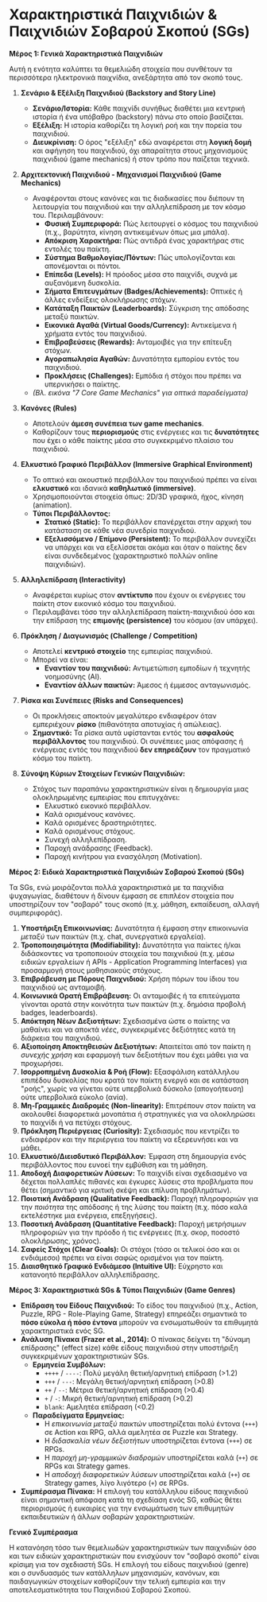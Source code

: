 # **Χαρακτηριστικά Παιχνιδιών & Παιχνιδιών Σοβαρού Σκοπού (SGs)**

**Μέρος 1: Γενικά Χαρακτηριστικά Παιχνιδιών**

Αυτή η ενότητα καλύπτει τα θεμελιώδη στοιχεία που συνθέτουν τα περισσότερα ηλεκτρονικά παιχνίδια, ανεξάρτητα από τον σκοπό τους.

1.  **Σενάριο & Εξέλιξη Παιχνιδιού (Backstory and Story Line)**
    *   **Σενάριο/Ιστορία:** Κάθε παιχνίδι συνήθως διαθέτει μια κεντρική ιστορία ή ένα υπόβαθρο (backstory) πάνω στο οποίο βασίζεται.
    *   **Εξέλιξη:** Η ιστορία καθορίζει τη λογική ροή και την πορεία του παιχνιδιού.
    *   **Διευκρίνιση:** Ο όρος "εξέλιξη" εδώ αναφέρεται στη **λογική δομή** και αφήγηση του παιχνιδιού, όχι απαραίτητα στους μηχανισμούς παιχνιδιού (game mechanics) ή στον τρόπο που παίζεται τεχνικά.

2.  **Αρχιτεκτονική Παιχνιδιού - Μηχανισμοί Παιχνιδιού (Game Mechanics)**
    *   Αναφέρονται στους κανόνες και τις διαδικασίες που διέπουν τη λειτουργία του παιχνιδιού και την αλληλεπίδραση με τον κόσμο του. Περιλαμβάνουν:
        *   **Φυσική Συμπεριφορά:** Πώς λειτουργεί ο κόσμος του παιχνιδιού (π.χ., βαρύτητα, κίνηση αντικειμένων όπως μια μπάλα).
        *   **Απόκριση Χαρακτήρα:** Πώς αντιδρά ένας χαρακτήρας στις εντολές του παίκτη.
        *   **Σύστημα Βαθμολογίας/Πόντων:** Πώς υπολογίζονται και απονέμονται οι πόντοι.
        *   **Επίπεδα (Levels):** Η πρόοδος μέσα στο παιχνίδι, συχνά με αυξανόμενη δυσκολία.
        *   **Σήματα Επιτευγμάτων (Badges/Achievements):** Οπτικές ή άλλες ενδείξεις ολοκλήρωσης στόχων.
        *   **Κατάταξη Παικτών (Leaderboards):** Σύγκριση της απόδοσης μεταξύ παικτών.
        *   **Εικονικά Αγαθά (Virtual Goods/Currency):** Αντικείμενα ή χρήματα εντός του παιχνιδιού.
        *   **Επιβραβεύσεις (Rewards):** Ανταμοιβές για την επίτευξη στόχων.
        *   **Αγοραπωλησία Αγαθών:** Δυνατότητα εμπορίου εντός του παιχνιδιού.
        *   **Προκλήσεις (Challenges):** Εμπόδια ή στόχοι που πρέπει να υπερνικήσει ο παίκτης.
    *   *(Βλ. εικόνα "7 Core Game Mechanics" για οπτικά παραδείγματα)*

3.  **Κανόνες (Rules)**
    *   Αποτελούν **άμεση συνέπεια των game mechanics**.
    *   Καθορίζουν τους **περιορισμούς** στις ενέργειες και τις **δυνατότητες** που έχει ο κάθε παίκτης μέσα στο συγκεκριμένο πλαίσιο του παιχνιδιού.

4.  **Ελκυστικό Γραφικό Περιβάλλον (Immersive Graphical Environment)**
    *   Το οπτικό και ακουστικό περιβάλλον του παιχνιδιού πρέπει να είναι **ελκυστικό** και ιδανικά **καθηλωτικό (immersive)**.
    *   Χρησιμοποιούνται στοιχεία όπως: 2D/3D γραφικά, ήχος, κίνηση (animation).
    *   **Τύποι Περιβάλλοντος:**
        *   **Στατικό (Static):** Το περιβάλλον επανέρχεται στην αρχική του κατάσταση σε κάθε νέα συνεδρία παιχνιδιού.
        *   **Εξελισσόμενο / Επίμονο (Persistent):** Το περιβάλλον συνεχίζει να υπάρχει και να εξελίσσεται ακόμα και όταν ο παίκτης δεν είναι συνδεδεμένος (χαρακτηριστικό πολλών online παιχνιδιών).

5.  **Αλληλεπίδραση (Interactivity)**
    *   Αναφέρεται κυρίως στον **αντίκτυπο** που έχουν οι ενέργειες του παίκτη στον εικονικό κόσμο του παιχνιδιού.
    *   Περιλαμβάνει τόσο την αλληλεπίδραση παίκτη-παιχνιδιού όσο και την επίδραση της **επιμονής (persistence)** του κόσμου (αν υπάρχει).

6.  **Πρόκληση / Διαγωνισμός (Challenge / Competition)**
    *   Αποτελεί **κεντρικό στοιχείο** της εμπειρίας παιχνιδιού.
    *   Μπορεί να είναι:
        *   **Εναντίον του παιχνιδιού:** Αντιμετώπιση εμποδίων ή τεχνητής νοημοσύνης (AI).
        *   **Εναντίον άλλων παικτών:** Άμεσος ή έμμεσος ανταγωνισμός.

7.  **Ρίσκα και Συνέπειες (Risks and Consequences)**
    *   Οι προκλήσεις αποκτούν μεγαλύτερο ενδιαφέρον όταν εμπεριέχουν **ρίσκο** (πιθανότητα αποτυχίας ή απώλειας).
    *   **Σημαντικό:** Τα ρίσκα αυτά υφίστανται εντός του **ασφαλούς περιβάλλοντος** του παιχνιδιού. Οι συνέπειες μιας απόφασης ή ενέργειας εντός του παιχνιδιού **δεν επηρεάζουν** τον πραγματικό κόσμο του παίκτη.

8.  **Σύνοψη Κύριων Στοιχείων Γενικών Παιχνιδιών:**
    *   Στόχος των παραπάνω χαρακτηριστικών είναι η δημιουργία μιας ολοκληρωμένης εμπειρίας που επιτυγχάνει:
        *   Ελκυστικό εικονικό περιβάλλον.
        *   Καλά ορισμένους κανόνες.
        *   Καλά ορισμένες δραστηριότητες.
        *   Καλά ορισμένους στόχους.
        *   Συνεχή αλληλεπίδραση.
        *   Παροχή ανάδρασης (Feedback).
        *   Παροχή κινήτρου για ενασχόληση (Motivation).

**Μέρος 2: Ειδικά Χαρακτηριστικά Παιχνιδιών Σοβαρού Σκοπού (SGs)**

Τα SGs, ενώ μοιράζονται πολλά χαρακτηριστικά με τα παιχνίδια ψυχαγωγίας, διαθέτουν ή δίνουν έμφαση σε επιπλέον στοιχεία που υποστηρίζουν τον "σοβαρό" τους σκοπό (π.χ. μάθηση, εκπαίδευση, αλλαγή συμπεριφοράς).

1.  **Υποστήριξη Επικοινωνίας:** Δυνατότητα ή έμφαση στην επικοινωνία *μεταξύ* των παικτών (π.χ. chat, συνεργατικά εργαλεία).
2.  **Τροποποιησιμότητα (Modifiability):** Δυνατότητα για παίκτες ή/και διδάσκοντες να τροποποιούν στοιχεία του παιχνιδιού (π.χ. μέσω ειδικών εργαλείων ή APIs - Application Programming Interfaces) για προσαρμογή στους μαθησιακούς στόχους.
3.  **Επιβράβευση με Πόρους Παιχνιδιού:** Χρήση πόρων του ίδιου του παιχνιδιού ως ανταμοιβή.
4.  **Κοινωνικά Ορατή Επιβράβευση:** Οι ανταμοιβές ή τα επιτεύγματα γίνονται ορατά στην κοινότητα των παικτών (π.χ. δημόσια προβολή badges, leaderboards).
5.  **Απόκτηση Νέων Δεξιοτήτων:** Σχεδιασμένα ώστε ο παίκτης να μαθαίνει και να αποκτά *νέες*, συγκεκριμένες δεξιότητες κατά τη διάρκεια του παιχνιδιού.
6.  **Αξιοποίηση Αποκτηθεισών Δεξιοτήτων:** Απαιτείται από τον παίκτη η *συνεχής χρήση* και εφαρμογή των δεξιοτήτων που έχει μάθει για να προχωρήσει.
7.  **Ισορροπημένη Δυσκολία & Ροή (Flow):** Εξασφάλιση κατάλληλου επιπέδου δυσκολίας που κρατά τον παίκτη ενεργό και σε κατάσταση "ροής", χωρίς να γίνεται ούτε υπερβολικά δύσκολο (απογοήτευση) ούτε υπερβολικά εύκολο (ανία).
8.  **Μη-Γραμμικές Διαδρομές (Non-linearity):** Επιτρέπουν στον παίκτη να ακολουθεί διαφορετικά μονοπάτια ή στρατηγικές για να ολοκληρώσει το παιχνίδι ή να πετύχει στόχους.
9.  **Πρόκληση Περιέργειας (Curiosity):** Σχεδιασμός που κεντρίζει το ενδιαφέρον και την περιέργεια του παίκτη να εξερευνήσει και να μάθει.
10. **Ελκυστικό/Διεισδυτικό Περιβάλλον:** Έμφαση στη δημιουργία ενός περιβάλλοντος που ευνοεί την εμβύθιση και τη μάθηση.
11. **Αποδοχή Διαφορετικών Λύσεων:** Το παιχνίδι είναι σχεδιασμένο να δέχεται πολλαπλές πιθανές και έγκυρες λύσεις στα προβλήματα που θέτει (σημαντικό για κριτική σκέψη και επίλυση προβλημάτων).
12. **Ποιοτική Ανάδραση (Qualitative Feedback):** Παροχή πληροφοριών για την *ποιότητα* της απόδοσης ή της λύσης του παίκτη (π.χ. πόσο καλά εκτελέστηκε μια ενέργεια, επεξηγήσεις).
13. **Ποσοτική Ανάδραση (Quantitative Feedback):** Παροχή μετρήσιμων πληροφοριών για την πρόοδο ή τις ενέργειες (π.χ. σκορ, ποσοστό ολοκλήρωσης, χρόνος).
14. **Σαφείς Στόχοι (Clear Goals):** Οι στόχοι (τόσο οι τελικοί όσο και οι ενδιάμεσοι) πρέπει να είναι σαφώς ορισμένοι για τον παίκτη.
15. **Διαισθητικό Γραφικό Ενδιάμεσο (Intuitive UI):** Εύχρηστο και κατανοητό περιβάλλον αλληλεπίδρασης.

**Μέρος 3: Χαρακτηριστικά SGs & Τύποι Παιχνιδιών (Game Genres)**

*   **Επίδραση του Είδους Παιχνιδιού:** Το είδος του παιχνιδιού (π.χ., Action, Puzzle, RPG - Role-Playing Game, Strategy) επηρεάζει σημαντικά το **πόσο εύκολα ή πόσο έντονα** μπορούν να ενσωματωθούν τα επιθυμητά χαρακτηριστικά ενός SG.
*   **Ανάλυση Πίνακα (Frazer et al., 2014):** Ο πίνακας δείχνει τη "δύναμη επίδρασης" (effect size) κάθε είδους παιχνιδιού στην υποστήριξη συγκεκριμένων χαρακτηριστικών SGs.
    *   **Ερμηνεία Συμβόλων:**
        *   `++++` / `----`: Πολύ μεγάλη θετική/αρνητική επίδραση (>1.2)
        *   `+++` / `---`: Μεγάλη θετική/αρνητική επίδραση (>0.8)
        *   `++` / `--`: Μέτρια θετική/αρνητική επίδραση (>0.4)
        *   `+` / `-`: Μικρή θετική/αρνητική επίδραση (>0.2)
        *   `blank`: Αμελητέα επίδραση (<0.2)
    *   **Παραδείγματα Ερμηνείας:**
        *   Η *επικοινωνία μεταξύ παικτών* υποστηρίζεται πολύ έντονα (`+++`) σε Action και RPG, αλλά αμελητέα σε Puzzle και Strategy.
        *   Η *διδασκαλία νέων δεξιοτήτων* υποστηρίζεται έντονα (`+++`) σε RPGs.
        *   Η *παροχή μη-γραμμικών διαδρομών* υποστηρίζεται καλά (`++`) σε RPGs και Strategy games.
        *   Η *αποδοχή διαφορετικών λύσεων* υποστηρίζεται καλά (`++`) σε Strategy games, λίγο λιγότερο (`+`) σε RPGs.
*   **Συμπέρασμα Πίνακα:** Η επιλογή του κατάλληλου είδους παιχνιδιού είναι σημαντική απόφαση κατά τη σχεδίαση ενός SG, καθώς θέτει περιορισμούς ή ευκαιρίες για την ενσωμάτωση των επιθυμητών εκπαιδευτικών ή άλλων σοβαρών χαρακτηριστικών.

**Γενικό Συμπέρασμα**

Η κατανόηση τόσο των θεμελιωδών χαρακτηριστικών των παιχνιδιών όσο και των ειδικών χαρακτηριστικών που ενισχύουν τον "σοβαρό σκοπό" είναι κρίσιμη για τον σχεδιαστή SGs. Η επιλογή του είδους παιχνιδιού (genre) και ο συνδυασμός των κατάλληλων μηχανισμών, κανόνων, και παιδαγωγικών στοιχείων καθορίζουν την τελική εμπειρία και την αποτελεσματικότητα του Παιχνιδιού Σοβαρού Σκοπού.
